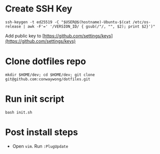 # Create SSH Key

`ssh-keygen -t ed25519 -C "$USER@$(hostname)-Ubuntu-$(cat /etc/os-release | awk -F'=' '/VERSION_ID/ {
gsub(/"/, "", $2); print $2}')"`

Add public key to [https://github.com/settings/keys](https://github.com/settings/keys)

# Clone dotfiles repo

`mkdir $HOME/dev; cd $HOME/dev; git clone git@github.com:conwaywong/dotfiles.git`

# Run init script

`bash init.sh`

# Post install steps

* Open `vim`.  Run `:PlugUpdate`
